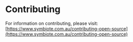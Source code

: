 # Contributing

For information on contributing, please visit:
[https://www.symbiote.com.au/contributing-open-source](https://www.symbiote.com.au/contributing-open-source)
